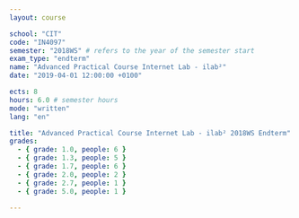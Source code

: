 ```yaml
---
layout: course

school: "CIT"
code: "IN4097"
semester: "2018WS" # refers to the year of the semester start
exam_type: "endterm"
name: "Advanced Practical Course Internet Lab - ilab²"
date: "2019-04-01 12:00:00 +0100"

ects: 8
hours: 6.0 # semester hours
mode: "written"
lang: "en"

title: "Advanced Practical Course Internet Lab - ilab² 2018WS Endterm"
grades:
  - { grade: 1.0, people: 6 }
  - { grade: 1.3, people: 5 }
  - { grade: 1.7, people: 6 }
  - { grade: 2.0, people: 2 }
  - { grade: 2.7, people: 1 }
  - { grade: 5.0, people: 1 }

---
```



